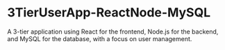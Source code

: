 # 3TierUserApp-ReactNode-MySQL
A 3-tier application using React for the frontend, Node.js for the backend, and MySQL for the database, with a focus on user management.
